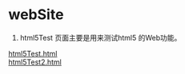 # webSite
1. html5Test 页面主要是用来测试html5 的Web功能。

 <a href="https://smars1990.github.io/webSite/html5Test.html">html5Test.html</a><br>
 <a href="https://smars1990.github.io/webSite/html5Test2.html">html5Test2.html</a>

